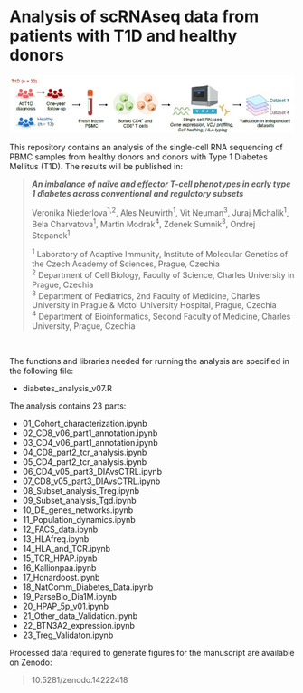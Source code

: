 # Analysis of scRNAseq data from patients with T1D and healthy donors
![Summary of the paper](./pics/dia_workflow.jpg) 

This repository contains an analysis of the single-cell RNA sequencing of PBMC samples from healthy donors and donors with Type 1 Diabetes Mellitus (T1D). The results will be published in:

><b><i>An imbalance of naïve and effector T-cell phenotypes in early type 1 diabetes across conventional and regulatory subsets </b></i>
><p>Veronika Niederlova<sup>1,2</sup>, Ales Neuwirth<sup>1</sup>, Vit Neuman<sup>3</sup>, Juraj Michalik<sup>1</sup>, Bela Charvatova<sup>1</sup>, Martin Modrak<sup>4</sup>, Zdenek Sumnik<sup>3</sup>, Ondrej Stepanek<sup>1</sup>
>
><sup>1</sup> Laboratory of Adaptive Immunity, Institute of Molecular Genetics of the Czech Academy of Sciences, Prague, Czechia  
><sup>2</sup> Department of Cell Biology, Faculty of Science, Charles University in Prague, Czechia  
><sup>3</sup> Department of Pediatrics, 2nd Faculty of Medicine, Charles University in Prague & Motol University Hospital, Prague, Czechia  
><sup>4</sup> Department of Bioinformatics, Second Faculty of Medicine, Charles University, Prague, Czechia  
></sup>
<br/>

The functions and libraries needed for running the analysis are specified in the following file:
* diabetes_analysis_v07.R


The analysis contains 23 parts:
* 01_Cohort_characterization.ipynb
* 02_CD8_v06_part1_annotation.ipynb
* 03_CD4_v06_part1_annotation.ipynb
* 04_CD8_part2_tcr_analysis.ipynb
* 05_CD4_part2_tcr_analysis.ipynb
* 06_CD4_v05_part3_DIAvsCTRL.ipynb
* 07_CD8_v05_part3_DIAvsCTRL.ipynb
* 08_Subset_analysis_Treg.ipynb
* 09_Subset_analysis_Tgd.ipynb
* 10_DE_genes_networks.ipynb
* 11_Population_dynamics.ipynb
* 12_FACS_data.ipynb
* 13_HLAfreq.ipynb
* 14_HLA_and_TCR.ipynb
* 15_TCR_HPAP.ipynb
* 16_Kallionpaa.ipynb
* 17_Honardoost.ipynb
* 18_NatComm_Diabetes_Data.ipynb
* 19_ParseBio_Dia1M.ipynb
* 20_HPAP_5p_v01.ipynb
* 21_Other_data_Validation.ipynb
* 22_BTN3A2_expression.ipynb
* 23_Treg_Validaton.ipynb



Processed data required to generate figures for the manuscript are available on Zenodo: 
>10.5281/zenodo.14222418
